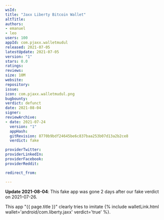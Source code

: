 ```yaml
---
wsId: 
title: "Jaxx Liberty Bitcoin Wallet"
altTitle: 
authors:
- emanuel
- leo
users: 100
appId: com.pjaxx.walletmudul
released: 2021-07-05
latestUpdate: 2021-07-05
version: "1"
stars: 0.0
ratings: 
reviews: 
size: 10M
website: 
repository: 
issue: 
icon: com.pjaxx.walletmudul.png
bugbounty: 
verdict: defunct
date: 2021-08-04
signer: 
reviewArchive:
- date: 2021-07-24
  version: "1"
  appHash: 
  gitRevision: 8770b9bdf24645be6c837baa253b07d13a2b2ce8
  verdict: fake

providerTwitter: 
providerLinkedIn: 
providerFacebook: 
providerReddit: 

redirect_from:

---
```



**Update 2021-08-04**: This fake app was gone 2 days after our fake verdict on
2021-07-26.


This app "{{ page.title }}" clearly tries to imitate
{% include walletLink.html wallet='android/com.liberty.jaxx' verdict='true' %}.
